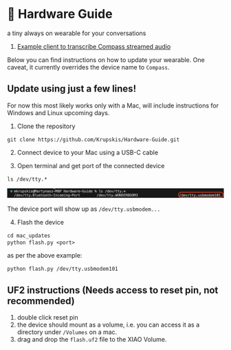 # 🧭 Hardware Guide

a tiny always on wearable for your conversations

1. [Example client to transcribe Compass streamed audio](https://github.com/Krupskis/Hardware-Guide/tree/main/guide)

Below you can find instructions on how to update your wearable. One caveat, it currently overrides the device name to `Compass`.

## Update using just a few lines!

For now this most likely works only with a Mac, will include instructions for
Windows and Linux upcoming days.

1. Clone the repository

```
git clone https://github.com/Krupskis/Hardware-Guide.git
```

2. Connect device to your Mac using a USB-C cable

3. Open terminal and get port of the connected device

```
ls /dev/tty.*
```

![Serial devices list](/images/macport.png)

The device port will show up as `/dev/tty.usbmodem...`

4. Flash the device

```
cd mac_updates
python flash.py <port>
```

as per the above example:

```
python flash.py /dev/tty.usbmodem101
```

## UF2 instructions (Needs access to reset pin, not recommended)

1. double click reset pin
2. the device should mount as a volume, i.e. you can access it as a directory under `/Volumes` on a mac.
3. drag and drop the `flash.uf2` file to the XIAO Volume.
